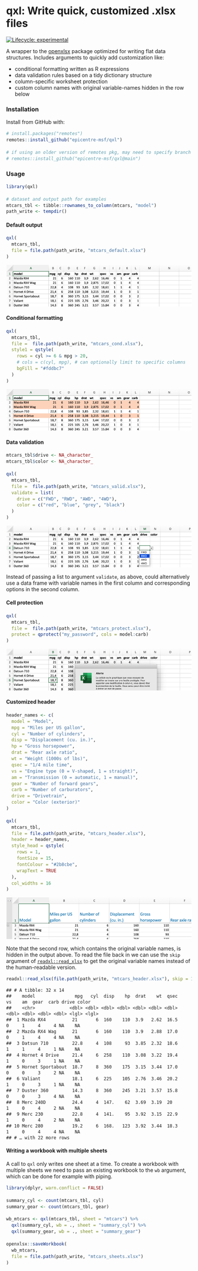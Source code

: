 
<!-- README.md is generated from README.Rmd. Please edit that file -->

# qxl: Write quick, customized .xlsx files

<!-- badges: start -->

[![Lifecycle:
experimental](https://img.shields.io/badge/lifecycle-experimental-orange.svg)](https://www.tidyverse.org/lifecycle/#experimental)
<!-- badges: end -->

A wrapper to the [openxlsx](https://github.com/ycphs/openxlsx) package
optimized for writing flat data structures. Includes arguments to
quickly add customization like:

  - conditional formatting written as R expressions
  - data validation rules based on a tidy dictionary structure
  - column-specific worksheet protection
  - custom column names with original variable-names hidden in the row
    below

### Installation

Install from GitHub with:

``` r
# install.packages("remotes")
remotes::install_github("epicentre-msf/qxl")

# if using an older version of remotes pkg, may need to specify branch 'main'
# remotes::install_github("epicentre-msf/qxl@main")
```

### Usage

``` r
library(qxl)

# dataset and output path for examples
mtcars_tbl <- tibble::rownames_to_column(mtcars, "model") 
path_write <- tempdir()
```

#### Default output

``` r
qxl(
  mtcars_tbl,
  file = file.path(path_write, "mtcars_default.xlsx")
)
```

![](man/figures/crop_mtcars_orig.png)

#### Conditional formatting

``` r
qxl(
  mtcars_tbl,
  file =  file.path(path_write, "mtcars_cond.xlsx"),
  style1 = qstyle(
    rows = cyl >= 6 & mpg > 20,
    # cols = c(cyl, mpg), # can optionally limit to specific columns
    bgFill = "#fddbc7"
  )
)
```

![](man/figures/crop_mtcars_cond.png)

#### Data validation

``` r
mtcars_tbl$drive <- NA_character_
mtcars_tbl$color <- NA_character_

qxl(
  mtcars_tbl,
  file =  file.path(path_write, "mtcars_valid.xlsx"),
  validate = list(
    drive = c("FWD", "RWD", "AWD", "4WD"),
    color = c("red", "blue", "grey", "black")
  )
)
```

![](man/figures/crop_mtcars_valid.png)

Instead of passing a list to argument `validate`, as above, could
alternatively use a data frame with variable names in the first column
and corresponding options in the second column.

#### Cell protection

``` r
qxl(
  mtcars_tbl,
  file =  file.path(path_write, "mtcars_protect.xlsx"),
  protect = qprotect("my_password", cols = model:carb)
)
```

![](man/figures/crop_mtcars_protect.png)

#### Customized header

``` r
header_names <- c(
  model = "Model",
  mpg = "Miles per US gallon",
  cyl = "Number of cylinders",
  disp = "Displacement (cu. in.)",
  hp = "Gross horsepower",
  drat = "Rear axle ratio",
  wt = "Weight (1000s of lbs)",
  qsec = "1/4 mile time",
  vs = "Engine type (0 = V-shaped, 1 = straight)",
  am = "Transmission (0 = automatic, 1 = manual)",
  gear = "Number of forward gears",
  carb = "Number of carburators",
  drive = "Drivetrain",
  color = "Color (exterior)"
)

qxl(
  mtcars_tbl,
  file = file.path(path_write, "mtcars_header.xlsx"),
  header = header_names,
  style_head = qstyle(
    rows = 1,
    fontSize = 15,
    fontColour = "#2b8cbe",
    wrapText = TRUE
  ),
  col_widths = 16
)
```

![](man/figures/crop_mtcars_head.png)

Note that the second row, which contains the original variable names, is
hidden in the output above. To read the file back in we can use the
`skip` argument of [`readxl::read_xlsx`](https://readxl.tidyverse.org/)
to get the original variable names instead of the human-readable
version.

``` r
readxl::read_xlsx(file.path(path_write, "mtcars_header.xlsx"), skip = 1)
```

    ## # A tibble: 32 x 14
    ##    model               mpg   cyl  disp    hp  drat    wt  qsec    vs    am  gear  carb drive color
    ##    <chr>             <dbl> <dbl> <dbl> <dbl> <dbl> <dbl> <dbl> <dbl> <dbl> <dbl> <dbl> <lgl> <lgl>
    ##  1 Mazda RX4          21       6  160    110  3.9   2.62  16.5     0     1     4     4 NA    NA   
    ##  2 Mazda RX4 Wag      21       6  160    110  3.9   2.88  17.0     0     1     4     4 NA    NA   
    ##  3 Datsun 710         22.8     4  108     93  3.85  2.32  18.6     1     1     4     1 NA    NA   
    ##  4 Hornet 4 Drive     21.4     6  258    110  3.08  3.22  19.4     1     0     3     1 NA    NA   
    ##  5 Hornet Sportabout  18.7     8  360    175  3.15  3.44  17.0     0     0     3     2 NA    NA   
    ##  6 Valiant            18.1     6  225    105  2.76  3.46  20.2     1     0     3     1 NA    NA   
    ##  7 Duster 360         14.3     8  360    245  3.21  3.57  15.8     0     0     3     4 NA    NA   
    ##  8 Merc 240D          24.4     4  147.    62  3.69  3.19  20       1     0     4     2 NA    NA   
    ##  9 Merc 230           22.8     4  141.    95  3.92  3.15  22.9     1     0     4     2 NA    NA   
    ## 10 Merc 280           19.2     6  168.   123  3.92  3.44  18.3     1     0     4     4 NA    NA   
    ## # … with 22 more rows

#### Writing a workbook with multiple sheets

A call to `qxl` only writes one sheet at a time. To create a workbook
with multiple sheets we need to pass an existing workbook to the `wb`
argument, which can be done for example with piping.

``` r
library(dplyr, warn.conflict = FALSE)

summary_cyl <- count(mtcars_tbl, cyl)
summary_gear <- count(mtcars_tbl, gear)

wb_mtcars <- qxl(mtcars_tbl, sheet = "mtcars") %>% 
  qxl(summary_cyl, wb = ., sheet = "summary_cyl") %>% 
  qxl(summary_gear, wb = ., sheet = "summary_gear")

openxlsx::saveWorkbook(
  wb_mtcars,
  file = file.path(path_write, "mtcars_sheets.xlsx")
)
```
